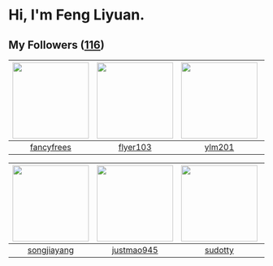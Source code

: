 # Hi, I'm Feng Liyuan.

## My Followers ([116](https://github.com/SunRunAway?tab=followers))

| <img src="https://avatars.githubusercontent.com/u/3293915?v=4" width="150" height="150" /> | <img src="https://avatars.githubusercontent.com/u/829039?v=4" width="150" height="150" /> | <img src="https://avatars.githubusercontent.com/u/588162?v=4" width="150" height="150" /> | <img src="https://avatars.githubusercontent.com/u/1449133?v=4" width="150" height="150" /> |
| :----------------------------------------------------------------------------------------: | :---------------------------------------------------------------------------------------: | :---------------------------------------------------------------------------------------: | :----------------------------------------------------------------------------------------: |
|                         [fancyfrees](https://github.com/fancyfrees)                        |                          [flyer103](https://github.com/flyer103)                          |                            [ylm201](https://github.com/ylm201)                            |                             [ma6174](https://github.com/ma6174)                            |

| <img src="https://avatars.githubusercontent.com/u/1459834?v=4" width="150" height="150" /> | <img src="https://avatars.githubusercontent.com/u/619331?v=4" width="150" height="150" /> | <img src="https://avatars.githubusercontent.com/u/4898483?v=4" width="150" height="150" /> | <img src="https://avatars.githubusercontent.com/u/552936?v=4" width="150" height="150" /> |
| :----------------------------------------------------------------------------------------: | :---------------------------------------------------------------------------------------: | :----------------------------------------------------------------------------------------: | :---------------------------------------------------------------------------------------: |
|                        [songjiayang](https://github.com/songjiayang)                       |                        [justmao945](https://github.com/justmao945)                        |                            [sudotty](https://github.com/sudotty)                           |                           [mbautin](https://github.com/mbautin)                           |